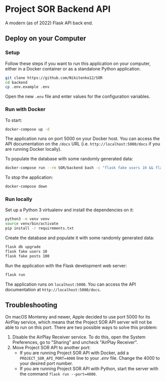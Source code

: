 # Project SOR Backend API


A modern (as of 2022) Flask API back end.

## Deploy on your Computer

### Setup

Follow these steps if you want to run this application on your computer, either
in a Docker container or as a standalone Python application.

```bash
git clone https://github.com/Nikitenko12/SOR
cd backend
cp .env.example .env
```

Open the new `.env` file and enter values for the configuration variables.

### Run with Docker

To start:

```bash
docker-compose up -d
```

The application runs on port 5000 on your Docker host. You can access the API
documentation on the `/docs` URL (i.e. `http://localhost:5000/docs` if you are
running Docker locally).

To populate the database with some randomly generated data:

```bash
docker-compose run --rm SOR/backend bash -c "flask fake users 10 && flask fake posts 100"
```

To stop the application:

```bash
docker-compose down
```

### Run locally

Set up a Python 3 virtualenv and install the dependencies on it:

```bash
python3 -m venv venv
source venv/bin/activate
pip install -r requirements.txt
```

Create the database and populate it with some randomly generated data:

```bash
flask db upgrade
flask fake users 10
flask fake posts 100
```

Run the application with the Flask development web server:

```bash
flask run
```

The application runs on `localhost:5000`. You can access the API documentation
at `http://localhost:5000/docs`.

## Troubleshooting

On macOS Monterey and newer, Apple decided to use port 5000 for its AirPlay
service, which means that the Project SOR API server will not be able to run on
this port. There are two possible ways to solve this problem:

1. Disable the AirPlay Receiver service. To do this, open the System
Preferences, go to "Sharing" and uncheck "AirPlay Receiver".
2. Move Project SOR API to another port:
    - If you are running Project SOR API with Docker, add a
    `PROJECT_SOR_API_PORT=4000` line to your *.env* file. Change the 4000 to your
    desired port number.
    - If you are running Project SOR API with Python, start the server with the
    command `flask run --port=4000`.
